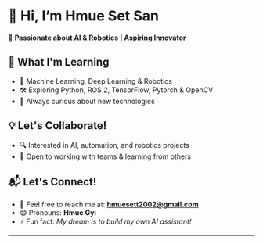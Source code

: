# 👋 Hi, I’m Hmue Set San  

🚀 **Passionate about AI & Robotics | Aspiring Innovator**  

## 🧠 What I'm Learning  
- 🤖 Machine Learning, Deep Learning & Robotics  
- 🛠️ Exploring Python, ROS 2, TensorFlow, Pytorch & OpenCV  
- 🌱 Always curious about new technologies  

## 💡 Let's Collaborate!  
- 🔍 Interested in AI, automation, and robotics projects  
- 💞 Open to working with teams & learning from others  

## 📬 Let's Connect!  
- 📧 Feel free to reach me at: **hmuesett2002@gmail.com**  
- 😄 Pronouns: **Hmue Gyi**  
- ⚡ Fun fact: *My dream is to build my own AI assistant!*
---

<!---
HmueGyi/HmueGyi is a ✨ special ✨ repository because its `README.md` (this file) appears on your GitHub profile.
You can click the Preview link to take a look at your changes.
--->  
